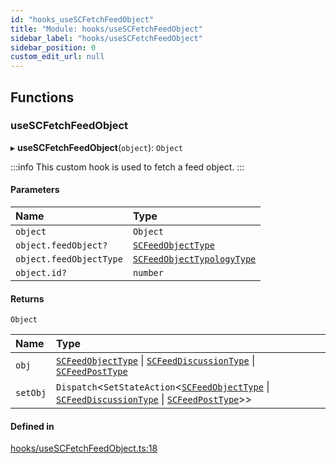 ```yaml
---
id: "hooks_useSCFetchFeedObject"
title: "Module: hooks/useSCFetchFeedObject"
sidebar_label: "hooks/useSCFetchFeedObject"
sidebar_position: 0
custom_edit_url: null
---
```


## Functions

### useSCFetchFeedObject

▸ **useSCFetchFeedObject**(`object`): `Object`

:::info
This custom hook is used to fetch a feed object.
:::

#### Parameters

| Name | Type |
| :------ | :------ |
| `object` | `Object` |
| `object.feedObject?` | [`SCFeedObjectType`](../interfaces/types_feed.SCFeedObjectType.md) |
| `object.feedObjectType` | [`SCFeedObjectTypologyType`](../enums/types_feed.SCFeedObjectTypologyType.md) |
| `object.id?` | `number` |

#### Returns

`Object`

| Name | Type |
| :------ | :------ |
| `obj` | [`SCFeedObjectType`](../interfaces/types_feed.SCFeedObjectType.md) \| [`SCFeedDiscussionType`](../interfaces/types_feed.SCFeedDiscussionType.md) \| [`SCFeedPostType`](../interfaces/types_feed.SCFeedPostType.md) |
| `setObj` | `Dispatch`<`SetStateAction`<[`SCFeedObjectType`](../interfaces/types_feed.SCFeedObjectType.md) \| [`SCFeedDiscussionType`](../interfaces/types_feed.SCFeedDiscussionType.md) \| [`SCFeedPostType`](../interfaces/types_feed.SCFeedPostType.md)\>\> |

#### Defined in

[hooks/useSCFetchFeedObject.ts:18](https://github.com/selfcommunity/community-ui/blob/f8d581a/packages/sc-core/src/hooks/useSCFetchFeedObject.ts#L18)
